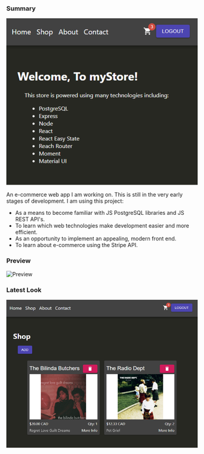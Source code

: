 ### Summary

![Preview](resources/snapshot.png)

An e-commerce web app I am working on. This is still in the very early stages of development. I am using this project:
- As a means to become familiar with JS PostgreSQL libraries and JS REST API's.
- To learn which web technologies make development easier and more efficient.
- As an opportunity to implement an appealing, modern front end.
- To learn about e-commerce using the Stripe API.

### Preview

![Preview](resources/snapshot.gif)

### Latest Look

![Preview](resources/snapshot_two.png)
